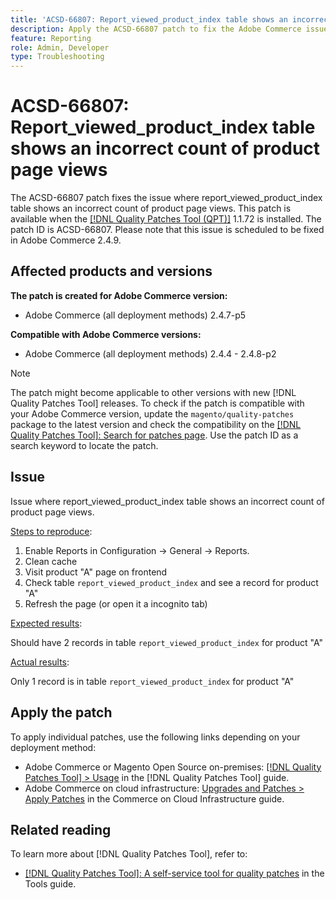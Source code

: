 ```yaml
---
title: 'ACSD-66807: Report_viewed_product_index table shows an incorrect count of product page views'
description: Apply the ACSD-66807 patch to fix the Adobe Commerce issue where report_viewed_product_index table shows an incorrect count of product page views.
feature: Reporting
role: Admin, Developer
type: Troubleshooting
---
```


# ACSD-66807: Report_viewed_product_index table shows an incorrect count of product page views

The ACSD-66807 patch fixes the issue where report_viewed_product_index table shows an incorrect count of product page views. This patch is available when the [[!DNL Quality Patches Tool (QPT)]](/help/tools/quality-patches-tool/quality-patches-tool-to-self-serve-quality-patches.md) 1.1.72 is installed. The patch ID is ACSD-66807. Please note that this issue is scheduled to be fixed in Adobe Commerce 2.4.9.

## Affected products and versions

**The patch is created for Adobe Commerce version:**

* Adobe Commerce (all deployment methods) 2.4.7-p5

**Compatible with Adobe Commerce versions:**

* Adobe Commerce (all deployment methods) 2.4.4 - 2.4.8-p2

>[!NOTE]
>
>The patch might become applicable to other versions with new [!DNL Quality Patches Tool] releases. To check if the patch is compatible with your Adobe Commerce version, update the `magento/quality-patches` package to the latest version and check the compatibility on the [[!DNL Quality Patches Tool]: Search for patches page](https://experienceleague.adobe.com/tools/commerce-quality-patches/index.html). Use the patch ID as a search keyword to locate the patch.

## Issue

Issue where report_viewed_product_index table shows an incorrect count of product page views.

<u>Steps to reproduce</u>:

1. Enable Reports in Configuration -> General -> Reports.
1. Clean cache
1. Visit product "A" page on frontend
1. Check table `report_viewed_product_index` and see a record for product "A"
1. Refresh the page (or open it a incognito tab)

<u>Expected results</u>:

Should have 2 records in table `report_viewed_product_index` for product "A"

<u>Actual results</u>:

Only 1 record is in table `report_viewed_product_index` for product "A"

## Apply the patch

To apply individual patches, use the following links depending on your deployment method:

* Adobe Commerce or Magento Open Source on-premises: [[!DNL Quality Patches Tool] > Usage](/help/tools/quality-patches-tool/usage.md) in the [!DNL Quality Patches Tool] guide.
* Adobe Commerce on cloud infrastructure: [Upgrades and Patches > Apply Patches](https://experienceleague.adobe.com/docs/commerce-cloud-service/user-guide/develop/upgrade/apply-patches.html) in the Commerce on Cloud Infrastructure guide.

## Related reading

To learn more about [!DNL Quality Patches Tool], refer to:

* [[!DNL Quality Patches Tool]: A self-service tool for quality patches](/help/tools/quality-patches-tool/quality-patches-tool-to-self-serve-quality-patches.md) in the Tools guide.